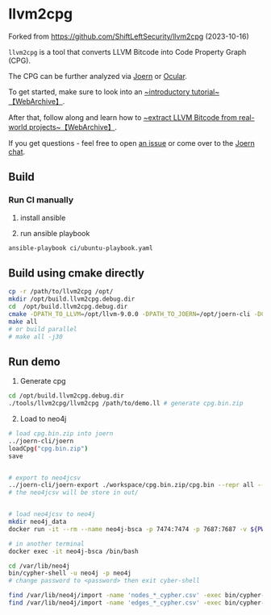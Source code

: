 # llvm2cpg

Forked from https://github.com/ShiftLeftSecurity/llvm2cpg (2023-10-16)

`llvm2cpg` is a tool that converts LLVM Bitcode into Code Property Graph (CPG).

The CPG can be further analyzed via [Joern](https://joern.io) or [Ocular](http://ocular.shiftleft.io/).

To get started, make sure to look into an [~introductory tutorial~](https://docs.joern.io/llvm2cpg/hello-llvm)[【WebArchive】](http://web.archive.org/web/20220625054134/https://docs.joern.io/llvm2cpg/hello-llvm/).

After that, follow along and learn how to [~extract LLVM Bitcode from real-world projects~](https://docs.joern.io/llvm2cpg/getting-bitcode)[【WebArchive】](http://web.archive.org/web/20220625054134/https://docs.joern.io/llvm2cpg/getting-bitcode).

If you get questions - feel free to open [an issue](https://github.com/ShiftLeftSecurity/llvm2cpg/issues/new) or come over to the [Joern chat](https://gitter.im/joern-code-analyzer/community).

## Build

### Run CI manually

1. install ansible

2. run ansible playbook
```bash
ansible-playbook ci/ubuntu-playbook.yaml
```

## Build using cmake directly

```bash
cp -r /path/to/llvm2cpg /opt/
mkdir /opt/build.llvm2cpg.debug.dir
cd  /opt/build.llvm2cpg.debug.dir
cmake -DPATH_TO_LLVM=/opt/llvm-9.0.0 -DPATH_TO_JOERN=/opt/joern-cli -DCMAKE_BUILD_TYPE=Debug -DCMAKE_CXX_FLAGS= /opt/llvm2cpg
make all
# or build parallel
# make all -j30

```

## Run demo

1. Generate cpg

```bash
cd /opt/build.llvm2cpg.debug.dir
./tools/llvm2cpg/llvm2cpg /path/to/demo.ll # generate cpg.bin.zip

```
2. Load to neo4j

```bash
# load cpg.bin.zip into joern
../joern-cli/joern
loadCpg("cpg.bin.zip")
save


# export to neo4jcsv
../joern-cli/joern-export ./workspace/cpg.bin.zip/cpg.bin --repr all --format neo4jcsv
# the neo4jcsv will be store in out/


# load neo4jcsv to neo4j
mkdir neo4j_data
docker run -it --rm --name neo4j-bsca -p 7474:7474 -p 7687:7687 -v ${PWD}/neo4j_data:/data -v ${PWD}/out:/var/lib/neo4j/import neo4j:4.4 

# in another terminal
docker exec -it neo4j-bsca /bin/bash

cd /var/lib/neo4j
bin/cypher-shell -u neo4j -p neo4j
# change password to <password> then exit cyber-shell

find /var/lib/neo4j/import -name 'nodes_*_cypher.csv' -exec bin/cypher-shell -u neo4j -p "<password>" --file {} \;
find /var/lib/neo4j/import -name 'edges_*_cypher.csv' -exec bin/cypher-shell -u neo4j -p "<password>" --file {} \;


```